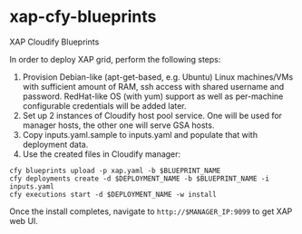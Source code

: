 # xap-cfy-blueprints
XAP Cloudify Blueprints

In order to deploy XAP grid, perform the following steps:

1. Provision Debian-like (apt-get-based, e.g. Ubuntu) Linux machines/VMs with sufficient amount of RAM, ssh access with shared username and password.
RedHat-like OS (with yum) support as well as per-machine configurable credentials will be added later.
2. Set up 2 instances of Cloudify host pool service. One will be used for manager hosts, the other one will serve GSA hosts.
3. Copy inputs.yaml.sample to inputs.yaml and populate that with deployment data.
4. Use the created files in Cloudify manager:
```
cfy blueprints upload -p xap.yaml -b $BLUEPRINT_NAME
cfy deployments create -d $DEPLOYMENT_NAME -b $BLUEPRINT_NAME -i inputs.yaml
cfy executions start -d $DEPLOYMENT_NAME -w install
```
Once the install completes, navigate to `http://$MANAGER_IP:9099` to get XAP web UI.
